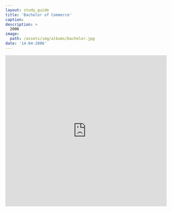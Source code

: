 ```yaml
---
layout: study_guide
title: 'Bachelor of Commerce'
caption: 
description: > 
  2006
image: 
  path: /assets/img/albums/bachelor.jpg
date: '14-04-2006'
---
```


<iframe style="border: 0; width: 100%; height: 472px;" src="https://bandcamp.com/EmbeddedPlayer/album=3765396562/size=large/bgcol=333333/linkcol=0f91ff/artwork=small/transparent=true/" seamless><a href="https://errandboy.bandcamp.com/album/bachelor-of-commerce">Bachelor of Commerce by Errand Boy</a></iframe>
